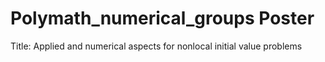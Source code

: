# Polymath_numerical_groups Poster
 Title: Applied and numerical aspects for nonlocal initial value problems
